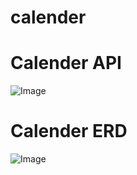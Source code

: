 # calender

# Calender API
![Image](https://github.com/user-attachments/assets/17b6dd93-e83c-43b1-8edb-24596f03cb3a)

# Calender ERD
![Image](https://github.com/user-attachments/assets/6e38abc9-0a4a-4c14-981d-7fba4a63a95e)

